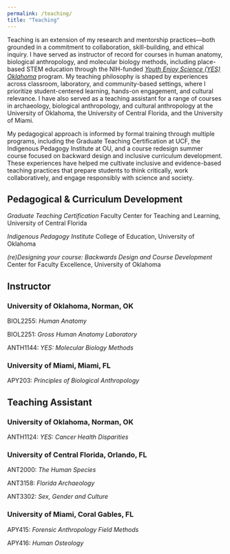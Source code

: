 ```yaml
---
permalink: /teaching/
title: "Teaching"
---
```


Teaching is an extension of my research and mentorship practices—both grounded in a commitment to collaboration, skill-building, and ethical inquiry. I have served as instructor of record for courses in human anatomy, biological anthropology, and molecular biology methods, including place-based STEM education through the NIH-funded _[Youth Enjoy Science (YES) Oklahoma](https://yesok.oucreate.com/)_ program. My teaching philosophy is shaped by experiences across classroom, laboratory, and community-based settings, where I prioritize student-centered learning, hands-on engagement, and cultural relevance. I have also served as a teaching assistant for a range of courses in archaeology, biological anthropology, and cultural anthropology at the University of Oklahoma, the University of Central Florida, and the University of Miami.

My pedagogical approach is informed by formal training through multiple programs, including the Graduate Teaching Certification at UCF, the Indigenous Pedagogy Institute at OU, and a course redesign summer course focused on backward design and inclusive curriculum development. These experiences have helped me cultivate inclusive and evidence-based teaching practices that prepare students to think critically, work collaboratively, and engage responsibly with science and society.

## Pedagogical & Curriculum Development
_Graduate Teaching Certification_ Faculty Center for Teaching and Learning, University of Central Florida

_Indigenous Pedagogy Institute_ College of Education, University of Oklahoma

_(re)Designing your course: Backwards Design and Course Development_ Center for Faculty Excellence, University of Oklahoma


## Instructor
### University of Oklahoma, Norman, OK
BIOL2255: _Human Anatomy_

BIOL2251: _Gross Human Anatomy Laboratory_

ANTH1144: _YES: Molecular Biology Methods_
### University of Miami, Miami, FL
APY203: _Principles of Biological Anthropology_

## Teaching Assistant
### University of Oklahoma, Norman, OK
ANTH1124: _YES: Cancer Health Disparities_
### University of Central Florida, Orlando, FL
ANT2000: _The Human Species_

ANT3158: _Florida Archaeology_

ANT3302: _Sex, Gender and Culture_
### University of Miami, Coral Gables, FL
APY415: _Forensic Anthropology Field Methods_

APY416: _Human Osteology_

